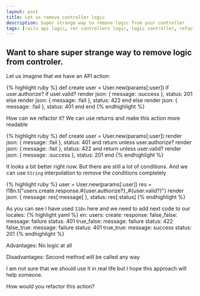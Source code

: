 ```yaml
---
layout: post
title: Let us remove controller logic
description: Super strange way to remove logic from your controller
tags: [rails api logic, ror controllers logic, logic controller, refactor api action]
---
```


Want to share super strange way to remove logic from controler.
-

Let us imagine that we have an API action:

{% highlight ruby %}
def create
  user = User.new(params[:user])
  if user.authorize?
    if user.valid?
      render json: { message: :success }, status: 201
    else
      render json: { message: :fail }, status: 422
    end
  else
    render json: { message: :fail }, status: 401
  end
end
{% endhighlight %}

How can we refactor it? We can use returns and make this action more readable

{% highlight ruby %}
def create
  user = User.new(params[:user])
  render json: { message: :fail }, status: 401 and return unless user.authorize?
  render json: { message: :fail }, status: 422 and return unless user.valid?
  render json: { message: :success }, status: 201
end
{% endhighlight %}

It looks a bit better right now. But there are still a lot of conditions. And we can use `String` interpolation to remove the conditions completely

{% highlight ruby %}
user = User.new(params[:user])
res = I18n.t("users.create.response.#{user.authorize?}_#{user.valid?}")
render json: { message: res[:message] }, status: res[:status]
{% endhighlight %}

As you can see I have used `I18n` here and we need to add next code to our locales:
{% highlight yaml %}
en:
  users:
    create:
      response:
        false_false:
          message: failure
          status: 401
        true_false:
          message: failure
          status: 422
        false_true:
          message: failure
          status: 401
        true_true:
          message: success
          status: 201
{% endhighlight %}

Advantages: No logic at all

Disadvantages: Second method will be called any way

I am not sure that we should use it in real life but I hope this approach will help someone.

How would you refactor this action?
